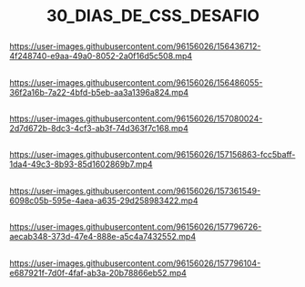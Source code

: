 # <p align="center">30_DIAS_DE_CSS_DESAFIO

https://user-images.githubusercontent.com/96156026/156436712-4f248740-e9aa-49a0-8052-2a0f16d5c508.mp4 
##
https://user-images.githubusercontent.com/96156026/156486055-36f2a16b-7a22-4bfd-b5eb-aa3a1396a824.mp4
##
https://user-images.githubusercontent.com/96156026/157080024-2d7d672b-8dc3-4cf3-ab3f-74d363f7c168.mp4
##
https://user-images.githubusercontent.com/96156026/157156863-fcc5baff-1da4-49c3-8b93-85d1602869b7.mp4
##
https://user-images.githubusercontent.com/96156026/157361549-6098c05b-595e-4aea-a635-29d258983422.mp4
##
https://user-images.githubusercontent.com/96156026/157796726-aecab348-373d-47e4-888e-a5c4a7432552.mp4
##
https://user-images.githubusercontent.com/96156026/157796104-e687921f-7d0f-4faf-ab3a-20b78866eb52.mp4










